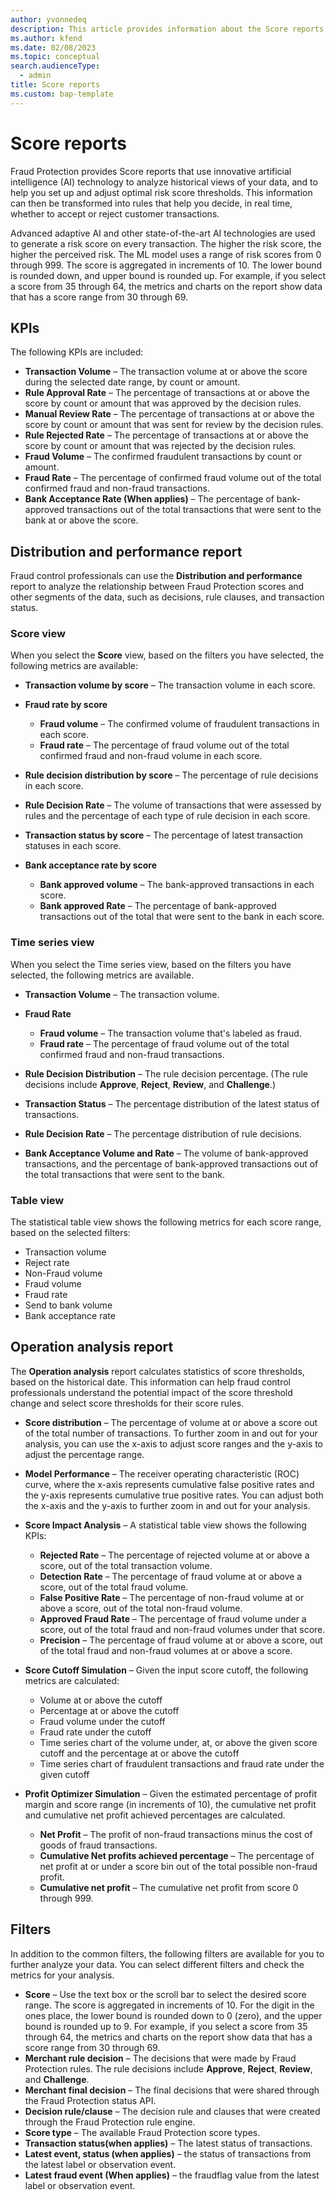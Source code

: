 ```yaml
---
author: yvonnedeq
description: This article provides information about the Score reports of Dynamics 365 Fraud Protection.
ms.author: kfend
ms.date: 02/08/2023
ms.topic: conceptual
search.audienceType:
  - admin
title: Score reports
ms.custom: bap-template
---
```


# Score reports

Fraud Protection provides Score reports that use innovative artificial intelligence (AI) technology to analyze historical views of your data, and to help you set up and adjust optimal risk score thresholds. This information can then be transformed into rules that help you decide, in real time, whether to accept or reject customer transactions.

Advanced adaptive AI and other state-of-the-art AI technologies are used to generate a risk score on every transaction. The higher the risk score, the higher the perceived risk. The ML model uses a range of risk scores from 0 through 999. The score is aggregated in increments of 10. The lower bound is rounded down, and upper bound is rounded up. For example, if you select a score from 35 through 64, the metrics and charts on the report show data that has a score range from 30 through 69.

## KPIs
The following KPIs are included:

- **Transaction Volume** – The transaction volume at or above the score during the selected date range, by count or amount.
- **Rule Approval Rate** – The percentage of transactions at or above the score by count or amount that was approved by the decision rules.
- **Manual Review Rate** – The percentage of transactions at or above the score by count or amount that was sent for review by the decision rules.
- **Rule Rejected Rate** – The percentage of transactions at or above the score by count or amount that was rejected by the decision rules.
- **Fraud Volume** – The confirmed fraudulent transactions by count or amount.
- **Fraud Rate** – The percentage of confirmed fraud volume out of the total confirmed fraud and non-fraud transactions.
- **Bank Acceptance Rate (When applies)** – The percentage of bank-approved transactions out of the total transactions that were sent to the bank at or above the score.

## Distribution and performance report
Fraud control professionals can use the **Distribution and performance** report to analyze the relationship between Fraud Protection scores and other segments of the data, such as decisions, rule clauses, and transaction status.

### Score view
When you select the **Score** view, based on the filters you have selected, the following metrics are available:

- **Transaction volume by score** – The transaction volume in each score.
- **Fraud rate by score**

    - **Fraud volume** – The confirmed volume of fraudulent transactions in each score.
    - **Fraud rate** – The percentage of fraud volume out of the total confirmed fraud and non-fraud volume in each score.

- **Rule decision distribution by score** – The percentage of rule decisions in each score.
- **Rule Decision Rate** – The volume of transactions that were assessed by rules and the percentage of each type of rule decision in each score.
- **Transaction status by score** – The percentage of latest transaction statuses in each score.
- **Bank acceptance rate by score**

    - **Bank approved volume** – The bank-approved transactions in each score.
    - **Bank approved Rate** – The percentage of bank-approved transactions out of the total that were sent to the bank in each score.

### Time series view
When you select the Time series view, based on the filters you have selected, the following metrics are available.

- **Transaction Volume** – The transaction volume.
- **Fraud Rate**

    - **Fraud volume** – The transaction volume that's labeled as fraud.
    - **Fraud rate** – The percentage of fraud volume out of the total confirmed fraud and non-fraud transactions.

- **Rule Decision Distribution** – The rule decision percentage. (The rule decisions include **Approve**, **Reject**, **Review**, and **Challenge**.)
- **Transaction Status** – The percentage distribution of the latest status of transactions.
- **Rule Decision Rate** – The percentage distribution of rule decisions.
- **Bank Acceptance Volume and Rate** – The volume of bank-approved transactions, and the percentage of bank-approved transactions out of the total transactions that were sent to the bank.

### Table view
The statistical table view shows the following metrics for each score range, based on the selected filters:

- Transaction volume
- Reject rate
- Non-Fraud volume
- Fraud volume
- Fraud rate
- Send to bank volume
- Bank acceptance rate

## Operation analysis report
The **Operation analysis** report calculates statistics of score thresholds, based on the historical date. This information can help fraud control professionals understand the potential impact of the score threshold change and select score thresholds for their score rules.

- **Score distribution** – The percentage of volume at or above a score out of the total number of transactions. To further zoom in and out for your analysis, you can use the x-axis to adjust score ranges and the y-axis to adjust the percentage range.
- **Model Performance** – The receiver operating characteristic (ROC) curve, where the x-axis represents cumulative false positive rates and the y-axis represents cumulative true positive rates. You can adjust both the x-axis and the y-axis to further zoom in and out for your analysis.
- **Score Impact Analysis** – A statistical table view shows the following KPIs:

    - **Rejected Rate** – The percentage of rejected volume at or above a score, out of the total transaction volume.
    - **Detection Rate** – The percentage of fraud volume at or above a score, out of the total fraud volume.
    - **False Positive Rate** – The percentage of non-fraud volume at or above a score, out of the total non-fraud volume.
    - **Approved Fraud Rate** – The percentage of fraud volume under a score, out of the total fraud and non-fraud volumes under that score.
    - **Precision** – The percentage of fraud volume at or above a score, out of the total fraud and non-fraud volumes at or above a score.

- **Score Cutoff Simulation** – Given the input score cutoff, the following metrics are calculated:

    - Volume at or above the cutoff
    - Percentage at or above the cutoff
    - Fraud volume under the cutoff
    - Fraud rate under the cutoff
    - Time series chart of the volume under, at, or above the given score cutoff and the percentage at or above the cutoff
    - Time series chart of fraudulent transactions and fraud rate under the given cutoff

- **Profit Optimizer Simulation** – Given the estimated percentage of profit margin and score range (in increments of 10), the cumulative net profit and cumulative net profit achieved percentages are calculated.

    - **Net Profit** – The profit of non-fraud transactions minus the cost of goods of fraud transactions.
    - **Cumulative Net profits achieved percentage** – The percentage of net profit at or under a score bin out of the total possible non-fraud profit.
    - **Cumulative net profit** – The cumulative net profit from score 0 through 999.

## Filters
In addition to the common filters, the following filters are available for you to further analyze your data. You can select different filters and check the metrics for your analysis.

- **Score** – Use the text box or the scroll bar to select the desired score range. The score is aggregated in increments of 10. For the digit in the ones place, the lower bound is rounded down to 0 (zero), and the upper bound is rounded up to 9. For example, if you select a score from 35 through 64, the metrics and charts on the report show data that has a score range from 30 through 69.
- **Merchant rule decision** – The decisions that were made by Fraud Protection rules. The rule decisions include **Approve**, **Reject**, **Review**, and **Challenge**.
- **Merchant final decision** – The final decisions that were shared through the Fraud Protection status API.
- **Decision rule/clause** – The decision rule and clauses that were created through the Fraud Protection rule engine.
- **Score type** – The available Fraud Protection score types.
- **Transaction status(when applies)** – The latest status of transactions.
- **Latest event, status (when applies)** – the status of transactions from the latest label or observation event.  
- **Latest fraud event (When applies)** – the fraudflag value from the latest label or observation event.
